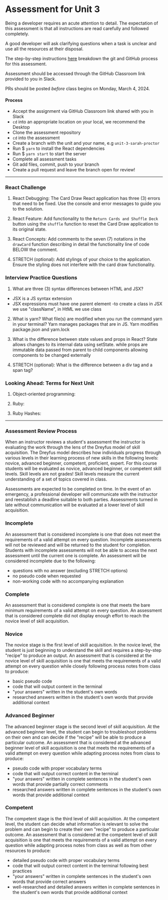 # Assessment for Unit 3

Being a developer requires an acute attention to detail. The expectation of this assessment is that all instructions are read carefully and followed completely.

A good developer will ask clarifying questions when a task is unclear and use all the resources at their disposal.

The step-by-step instructions [here](https://github.com/LEARNAcademy/Syllabus/blob/main/github/assessments.md) breakdown the git and GitHub process for this assessment.

Assessment should be accessed through the GitHub Classroom link provided to you in Slack.

PRs should be posted _before_ class begins on Monday, March 4, 2024.

#### Process

- Accept the assignment via GitHub Classroom link shared with you in Slack
- `cd` into an appropriate location on your local, we recommend the Desktop
- Clone the assessment repository
- `cd` into the assessment
- Create a branch with the unit and your name, e.g `unit-3-sarah-proctor`
- Run $ `yarn` to install the React dependencies
- Run $ `yarn start` to start the server
- Complete all assessment tasks
- Git add files, commit, push to your branch
- Create a pull request and leave the branch open for review!

---

### React Challenge

1. React Debugging: The Card Draw React application has three (3) errors that need to be fixed. Use the console and error messages to guide you to the solution.

2. React Feature: Add functionality to the `Return Cards and Shuffle Deck` button using the `shuffle` function to reset the Card Draw application to its original state.

3. React Concepts: Add comments to the seven (7) notations in the `drawCard` function describing in detail the functionality line of code BELOW the comment.

4. STRETCH (optional): Add stylings of your choice to the application. Ensure the styling does not interfere with the card draw functionality.

### Interview Practice Questions

1. What are three (3) syntax differences between HTML and JSX?

- JSX is a JS syntax extension
- JSX expressions must have one parent element
-to create a class in JSX we use "className", in HtML we use class

2. What is yarn? What file(s) are modified when you run the command yarn in your terminal? Yarn manages packages that are in JS. Yarn modifies package.json and yarn.lock

3. What is the difference between state values and props in React? State allows changes to its internal data using setState. while props are immutable data passed from parent to child components allowing components to be changed externally

4. STRETCH (optional): What is the difference between a div tag and a span tag?

### Looking Ahead: Terms for Next Unit

1. Object-oriented programming:

2. Ruby:

3. Ruby Hashes:

---

### Assessment Review Process

When an instructor reviews a student's assessment the instructor is evaluating the work through the lens of the Dreyfus model of skill acquisition. The Dreyfus model describes how individuals progress through various levels in their learning process of new skills in the following levels: novice, advanced beginner, competent, proficient, expert. For this course students will be evaluated as novice, advanced beginner, or competent skill levels. Skill levels are not grades! Skill levels measure the current understanding of a set of topics covered in class.

Assessments are expected to be completed on time. In the event of an emergency, a professional developer will communicate with the instructor and reestablish a deadline suitable to both parties. Assessments turned in late without communication will be evaluated at a lower level of skill acquisition.

### Incomplete

An assessment that is considered incomplete is one that does not meet the requirements of a valid attempt on every question. Incomplete assessments will not be reviewed and will be returned to the student for completion. Students with incomplete assessments will not be able to access the next assessment until the current one is complete. An assessment will be considered incomplete due to the following:

- questions with no answer (excluding STRETCH options)
- no pseudo code when requested
- non-working code with no accompanying explanation

### Complete

An assessment that is considered complete is one that meets the bare minimum requirements of a valid attempt on every question. An assessment that is considered complete did not display enough effort to reach the novice level of skill acquisition.

### Novice

The novice stage is the first level of skill acquisition. In the novice level, the student is just beginning to understand the skill and requires a step-by-step "recipe" to produce an output. An assessment that is considered at the novice level of skill acquisition is one that meets the requirements of a valid attempt on every question while closely following process notes from class to produce:

- basic pseudo code
- code that will output content in the terminal
- "your answers" written in the student's own words
- researched answers written in the student's own words that provide additional context

### Advanced Beginner

The advanced beginner stage is the second level of skill acquisition. At the advanced beginner level, the student can begin to troubleshoot problems on their own and can decide if the "recipe" will be able to produce a particular outcome. An assessment that is considered at the advanced beginner level of skill acquisition is one that meets the requirements of a valid attempt on every question while adapting process notes from class to produce:

- pseudo code with proper vocabulary terms
- code that will output correct content in the terminal
- "your answers" written in complete sentences in the student's own words that provide partially correct comments
- researched answers written in complete sentences in the student's own words that provide additional context

### Competent

The competent stage is the third level of skill acquisition. At the competent level, the student can decide what information is relevant to solve the problem and can begin to create their own "recipe" to produce a particular outcome. An assessment that is considered at the competent level of skill acquisition is one that meets the requirements of a valid attempt on every question while adapting process notes from class as well as from other resources to produce:

- detailed pseudo code with proper vocabulary terms
- code that will output correct content in the terminal following best practices
- "your answers" written in complete sentences in the student's own words that provide correct answers
- well-researched and detailed answers written in complete sentences in the student's own words that provide additional context

